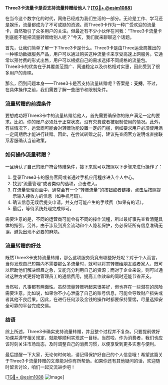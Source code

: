 **Three3卡流量卡是否支持流量转赠给他人？[[TG💪+ @esim1088](https://t.me/s/esim1088)]**

在当今这个数字化的时代，网络已经成为我们生活的一部分。无论是工作、学习还是娱乐，流量都成为了不可或缺的资源。而Three3卡作为一种广受欢迎的流量卡，自然吸引了众多用户的关注。但最近有不少小伙伴在问我：“Three3卡流量卡到底能不能把流量转赠给别人呢？”今天，我们就来聊聊这个话题。

首先，让我们简单了解一下Three3卡是什么。Three3卡是由Three运营商推出的一种移动数据服务产品，用户可以通过购买这种流量卡来享受高速上网服务。它通常以预付费的形式出售，用户可以根据自己的需求选择不同规格的流量包。Three3卡的优势在于其覆盖范围广、网速稳定以及价格相对实惠，因此受到了很多用户的青睐。

那么，回到问题本身——Three3卡是否支持流量转赠呢？答案是：**支持**。不过，在具体操作之前，我们需要了解一些细节和限制条件。

### 流量转赠的前提条件

要想成功将Three3卡中的流量转赠给他人，首先需要确保你的账户满足一定的要求。比如，你的账户必须处于正常状态，没有欠费或者被限制使用的情况。此外，有些情况下，运营商可能会对转赠功能设置一定的门槛，例如要求用户必须使用满一定周期后才能进行转赠。因此，在尝试转赠之前，建议先查阅官方说明或直接联系客服确认当前政策。

### 如何操作流量转赠？

一旦确认了自己的账户符合转赠条件，接下来就可以按照以下步骤来进行操作了：

1. 登录Three3卡的服务官网或者通过手机应用程序进入个人中心。
2. 找到“流量管理”或者类似的选项，点击进入。
3. 在流量管理页面中，通常会有一个“转赠流量”的按钮或者链接，点击后按照提示输入接收方的信息（如手机号码）。
4. 确认信息无误后提交申请，并支付可能产生的手续费（如果有的话）。
5. 最后，等待系统处理完成即可。

需要注意的是，不同的运营商可能会有不同的操作流程，所以最好事先查看清楚具体的指引。另外，由于涉及到资金流动和个人隐私保护，务必保证所有信息准确无误，避免出现不必要的麻烦。

### 流量转赠的好处

既然Three3卡支持流量转赠，那么这项服务究竟有哪些好处呢？对于个人而言，当你发现自己短期内不需要那么多流量时，就可以将其转赠给朋友或者家人，既可以帮助他们解决燃眉之急，又能充分利用自己的资源；而对于企业来说，则可以通过这种方式更好地管理员工的通信费用，提高工作效率的同时还能节省开支。

当然啦，凡事都有两面性。虽然流量转赠听起来很美好，但也存在一些潜在的风险需要注意。比如说，如果你不小心泄露了自己的账号信息，可能会导致财产损失或者其他不良后果。因此，在进行任何涉及金钱的操作时都要保持警惕，尽量选择安全可靠的平台完成交易。

### 结语

综上所述，Three3卡确实支持流量转赠，并且整个过程并不复杂。只要提前做好功课并遵守相关规定，就能够顺利实现这一目标。当然啦，作为消费者，我们也应该时刻关注市场动态，及时调整自己的消费习惯，以便享受到更多实惠与便利。

最后提醒一下大家，无论何时何地，请记得保护好自己的个人信息哦！希望这篇关于Three3卡流量转赠的文章能对你有所帮助。如果你还有其他疑问的话，欢迎随时留言讨论，咱们一起交流进步吧！

[[TG💪+ @esim1088](https://t.me/s/esim1088) ![Image](https://i.postimg.cc/4NQfJmqS/Snipaste-2025-05-13-00-14-12.png)]